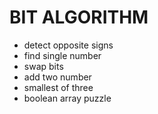 BIT ALGORITHM
==========================
- detect opposite signs
- find single number
- swap bits
- add two number
- smallest of three
- boolean array puzzle
